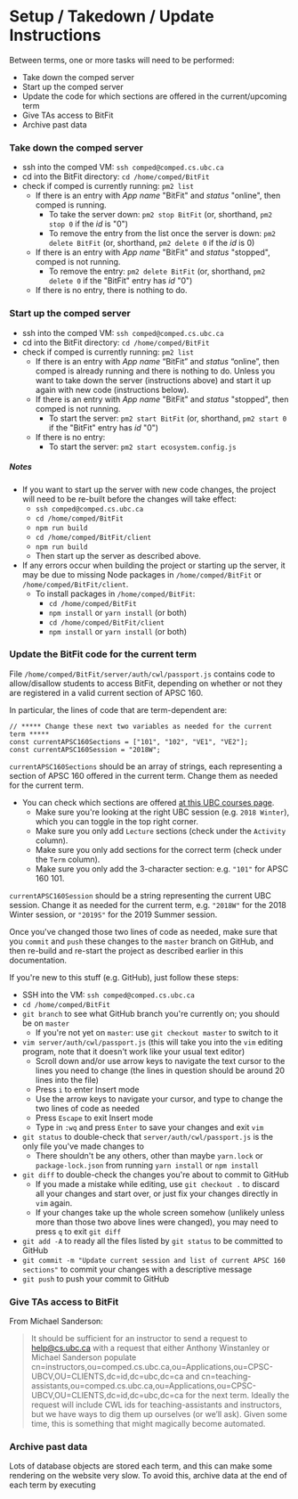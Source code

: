 
# Setup / Takedown / Update Instructions

Between terms, one or more tasks will need to be performed:

- Take down the comped server
- Start up the comped server
- Update the code for which sections are offered in the current/upcoming term
- Give TAs access to BitFit
- Archive past data




### Take down the comped server

- ssh into the comped VM: ```ssh comped@comped.cs.ubc.ca```
- cd into the BitFit directory: ```cd /home/comped/BitFit```
- check if comped is currently running: ```pm2 list```
  - If there is an entry with *App name* "BitFit" and *status* "online", then comped is running.
    - To take the server down: ```pm2 stop BitFit``` (or, shorthand, ```pm2 stop 0``` if the *id* is "0")
    - To remove the entry from the list once the server is down: ```pm2 delete BitFit``` (or, shorthand, ```pm2 delete 0``` if the *id* is 0)
  - If there is an entry with *App name* "BitFit" and *status* "stopped", comped is not running.
    - To remove the entry: ```pm2 delete BitFit``` (or, shorthand, ```pm2 delete 0``` if the "BitFit" entry has *id* "0")
  - If there is no entry, there is nothing to do.




### Start up the comped server

- ssh into the comped VM: ```ssh comped@comped.cs.ubc.ca```
- cd into the BitFit directory: ```cd /home/comped/BitFit```
- check if comped is currently running: ```pm2 list```
  - If there is an entry with *App name* “BitFit” and *status* “online”, then comped is already running and there is nothing to do. Unless you want to take down the server (instructions above) and start it up again with new code (instructions below).
  - If there is an entry with *App name* "BitFit" and *status* "stopped", then comped is not running.
    - To start the server: ```pm2 start BitFit``` (or, shorthand, ```pm2 start 0``` if the "BitFit" entry has *id* "0")
  - If there is no entry:
    - To start the server: ```pm2 start ecosystem.config.js```

##### Notes
- If you want to start up the server with new code changes, the project will need to be re-built before the changes will take effect:
    - ```ssh comped@comped.cs.ubc.ca```
    - ```cd /home/comped/BitFit```
    - ```npm run build```
    - ```cd /home/comped/BitFit/client```
    - ```npm run build```
    - Then start up the server as described above.
- If any errors occur when building the project or starting up the server, it may be due to missing Node packages in ```/home/comped/BitFit``` or ```/home/comped/BitFit/client```.
  - To install packages in ```/home/comped/BitFit```:
    - ```cd /home/comped/BitFit```
    - ```npm install``` or ```yarn install``` (or both)
    - ```cd /home/comped/BitFit/client```
    - ```npm install``` or ```yarn install``` (or both)




### Update the BitFit code for the current term

File ```/home/comped/BitFit/server/auth/cwl/passport.js``` contains code to allow/disallow students to access BitFit, depending on whether or not they are registered in a valid current section of APSC 160.

In particular, the lines of code that are term-dependent are:
```
// ***** Change these next two variables as needed for the current term *****
const currentAPSC160Sections = ["101", "102", "VE1", "VE2"];
const currentAPSC160Session = "2018W";
```

```currentAPSC160Sections``` should be an array of strings, each representing a section of APSC 160 offered in the current term. Change them as needed for the current term.
- You can check which sections are offered [at this UBC courses page](https://courses.students.ubc.ca/cs/courseschedule?pname=subjarea&tname=subj-course&dept=APSC&course=160).
  - Make sure you're looking at the right UBC session (e.g. ```2018 Winter```), which you can toggle in the top right corner.
  - Make sure you only add ```Lecture``` sections (check under the ```Activity``` column).
  - Make sure you only add sections for the correct term (check under the ```Term``` column).
  - Make sure you only add the 3-character section: e.g. ```"101"``` for APSC 160 101.

```currentAPSC160Session``` should be a string representing the current UBC session. Change it as needed for the current term, e.g. ```"2018W"``` for the 2018 Winter session, or ```"2019S"``` for the 2019 Summer session.

Once you've changed those two lines of code as needed, make sure that you ```commit``` and ```push``` these changes to the ```master``` branch on GitHub, and then re-build and re-start the project as described earlier in this documentation.

If you're new to this stuff (e.g. GitHub), just follow these steps:
- SSH into the VM: ```ssh comped@comped.cs.ubc.ca```
- ```cd /home/comped/BitFit```
- ```git branch``` to see what GitHub branch you're currently on; you should be on ```master```
  - If you're not yet on ```master```: use ```git checkout master``` to switch to it
- ```vim server/auth/cwl/passport.js``` (this will take you into the ```vim``` editing program, note that it doesn't work like your usual text editor)
  - Scroll down and/or use arrow keys to navigate the text cursor to the lines you need to change (the lines in question should be around 20 lines into the file)
  - Press ```i``` to enter Insert mode
  - Use the arrow keys to navigate your cursor, and type to change the two lines of code as needed
  - Press ```Escape``` to exit Insert mode
  - Type in ```:wq``` and press ```Enter``` to save your changes and exit ```vim```
- ```git status``` to double-check that ```server/auth/cwl/passport.js``` is the only file you've made changes to
  - There shouldn't be any others, other than maybe ```yarn.lock``` or ```package-lock.json``` from running ```yarn install``` or ```npm install```
- ```git diff``` to double-check the changes you're about to commit to GitHub
  - If you made a mistake while editing, use ```git checkout .``` to discard all your changes and start over, or just fix your changes directly in ```vim``` again.
  - If your changes take up the whole screen somehow (unlikely unless more than those two above lines were changed), you may need to press ```q``` to exit ```git diff```
- ```git add -A``` to ready all the files listed by ```git status``` to be committed to GitHub
- ```git commit -m "Update current session and list of current APSC 160 sections"``` to commit your changes with a descriptive message
- ```git push``` to push your commit to GitHub




### Give TAs access to BitFit

From Michael Sanderson:

> It should be sufficient for an instructor to send a request to help@cs.ubc.ca with a request that either Anthony Winstanley or Michael Sanderson populate cn=instructors,ou=comped.cs.ubc.ca,ou=Applications,ou=CPSC-UBCV,OU=CLIENTS,dc=id,dc=ubc,dc=ca and cn=teaching-assistants,ou=comped.cs.ubc.ca,ou=Applications,ou=CPSC-UBCV,OU=CLIENTS,dc=id,dc=ubc,dc=ca for the next term.  Ideally the request will include CWL ids for teaching-assistants and instructors, but we have ways to dig them up ourselves (or we’ll ask).  Given some time, this is something that might magically become automated.




### Archive past data

Lots of database objects are stored each term, and this can make some rendering on the website very slow. To avoid this, archive data at the end of each term by executing
